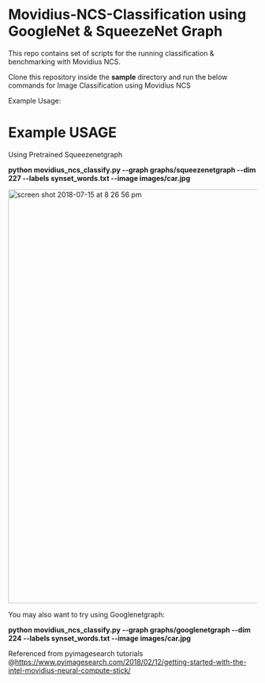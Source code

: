 # Movidius-NCS-Classification using GoogleNet & SqueezeNet Graph
This repo contains set of scripts for the running classification & benchmarking with Movidius NCS. 

Clone this repository inside the <b>sample </b> directory and run the below commands for Image Classification using Movidius NCS

Example Usage: 

# Example USAGE

Using Pretrained Squeezenetgraph

<b>python movidius_ncs_classify.py --graph graphs/squeezenetgraph --dim 227 --labels synset_words.txt --image images/car.jpg </b> 



<img width="838" alt="screen shot 2018-07-15 at 8 26 56 pm" src="https://user-images.githubusercontent.com/7304644/42734414-caeafac4-886d-11e8-8d85-cd5211fd91f1.png">


You may also want to try using Googlenetgraph:

<b> python movidius_ncs_classify.py --graph graphs/googlenetgraph --dim 224 --labels synset_words.txt --image images/car.jpg </b>









Referenced from pyimagesearch tutorials @https://www.pyimagesearch.com/2018/02/12/getting-started-with-the-intel-movidius-neural-compute-stick/


